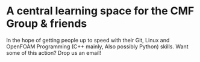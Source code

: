 # A central learning space for the CMF Group & friends

In the hope of getting people up to speed with their Git, Linux and OpenFOAM Programming (C++ mainly, Also possibly Python) skills.
Want some of this action? Drop us an email!
